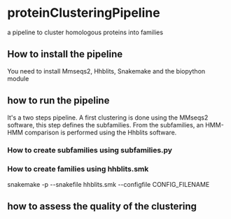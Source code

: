 # proteinClusteringPipeline
a pipeline to cluster homologous proteins into families

## How to install the pipeline
You need to install Mmseqs2, Hhblits, Snakemake and the biopython module

## how to run the pipeline
It's a two steps pipeline. A first clustering is done using the MMseqs2 software, this step defines the subfamilies. From the subfamilies, an HMM-HMM comparison is performed using the Hhblits software.

### How to create subfamilies using subfamilies.py

### How to create families using hhblits.smk
snakemake -p --snakefile hhblits.smk --configfile CONFIG_FILENAME 

## how to assess the quality of the clustering
